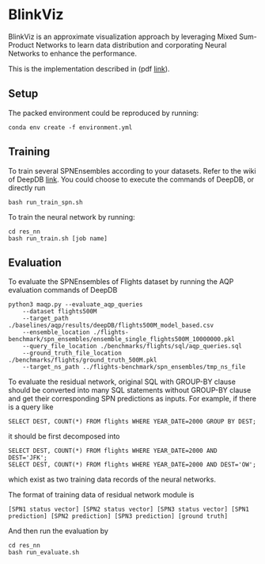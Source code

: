 # BlinkViz

BlinkViz is an approximate visualization approach by leveraging Mixed Sum-Product Networks to learn data distribution and corporating Neural Networks to enhance the performance. 

This is the implementation described in (pdf [link](https://doi.org/10.1145/3543507.3583411)).

## Setup

The packed environment could be reproduced by running:

````
conda env create -f environment.yml
````

## Training

To train several SPNEnsembles according to your datasets. Refer to the wiki of DeepDB [link](https://github.com/DataManagementLab/deepdb-public). You could choose to execute the commands of DeepDB, or directly run 

````
bash run_train_spn.sh
````

To train the neural network by running: 

````
cd res_nn
bash run_train.sh [job name]
````

## Evaluation

To evaluate the SPNEnsembles of Flights dataset by running the AQP evaluation commands of DeepDB

````
python3 maqp.py --evaluate_aqp_queries
    --dataset flights500M
    --target_path ./baselines/aqp/results/deepDB/flights500M_model_based.csv
    --ensemble_location ./flights-benchmark/spn_ensembles/ensemble_single_flights500M_10000000.pkl
    --query_file_location ./benchmarks/flights/sql/aqp_queries.sql
    --ground_truth_file_location ./benchmarks/flights/ground_truth_500M.pkl  
    --target_ns_path ../flights-benchmark/spn_ensembles/tmp_ns_file
````

To evaluate the residual network, original SQL with GROUP-BY clause should be converted into many SQL statements without GROUP-BY clause and get their corresponding SPN predictions as inputs. For example, if there is a query like

````
SELECT DEST, COUNT(*) FROM flights WHERE YEAR_DATE=2000 GROUP BY DEST;
````

it should be first decomposed into

````
SELECT DEST, COUNT(*) FROM flights WHERE YEAR_DATE=2000 AND DEST='JFK';
SELECT DEST, COUNT(*) FROM flights WHERE YEAR_DATE=2000 AND DEST='OW';
````

which exist as two training data records of the neural networks.

The format of training data of residual network module is

````
[SPN1 status vector] [SPN2 status vector] [SPN3 status vector] [SPN1 prediction] [SPN2 prediction] [SPN3 prediction] [ground truth]
````


And then run the evaluation by

````
cd res_nn
bash run_evaluate.sh
````